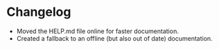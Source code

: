 # Changelog
* Moved the HELP.md file online for faster documentation.
* Created a fallback to an offline (but also out of date) documentation.
